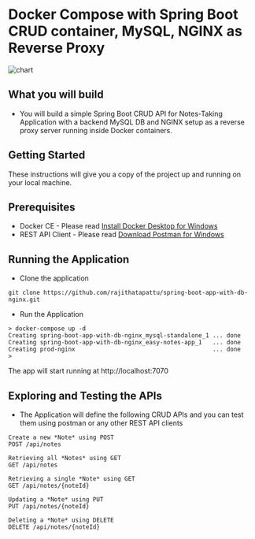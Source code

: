 # Docker Compose with Spring Boot CRUD container, MySQL, NGINX as Reverse Proxy

![chart](https://user-images.githubusercontent.com/47069895/53300764-371b2180-3843-11e9-8314-e983995ff6aa.jpg)

## What you will build
* You will build a simple Spring Boot CRUD API for Notes-Taking Application with a backend MySQL DB and NGINX setup as a reverse proxy server running inside Docker containers.
  
## Getting Started 
These instructions will give you a copy of the project up and running on your local machine.

## Prerequisites
* Docker CE - Please read [Install Docker Desktop for Windows](https://docs.docker.com/docker-for-windows/install/)
* REST API Client - Please read [Download Postman for Windows](https://www.getpostman.com/downloads/)

## Running the Application 

* Clone the application

```
git clone https://github.com/rajithatapattu/spring-boot-app-with-db-nginx.git
```

* Run the Application

```
> docker-compose up -d
Creating spring-boot-app-with-db-nginx_mysql-standalone_1 ... done
Creating spring-boot-app-with-db-nginx_easy-notes-app_1   ... done
Creating prod-nginx                                       ... done
>
```
The app will start running at http://localhost:7070

## Exploring and Testing the APIs

* The Application will define the following CRUD APIs and you can test them using postman or any other REST API clients

 ```
Create a new *Note* using POST
POST /api/notes

Retrieving all *Notes* using GET 
GET /api/notes

Retrieving a single *Note* using GET
GET /api/notes/{noteId}

Updating a *Note* using PUT
PUT /api/notes/{noteId}

Deleting a *Note* using DELETE
DELETE /api/notes/{noteId}

